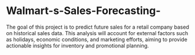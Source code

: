 # Walmart-s-Sales-Forecasting-
The goal of this project is to predict future sales for a retail company based on historical sales data. This analysis will account for external factors such as holidays, economic conditions, and marketing efforts, aiming to provide actionable insights for inventory and promotional planning.
